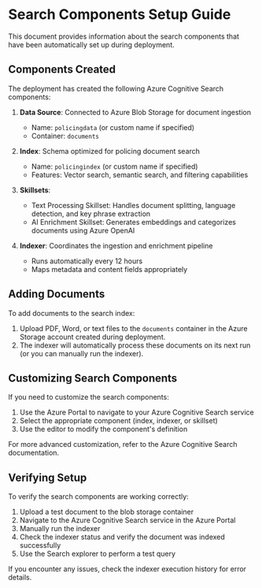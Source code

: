# Search Components Setup Guide

This document provides information about the search components that have been automatically set up during deployment.

## Components Created

The deployment has created the following Azure Cognitive Search components:

1. **Data Source**: Connected to Azure Blob Storage for document ingestion
   - Name: `policingdata` (or custom name if specified)
   - Container: `documents`

2. **Index**: Schema optimized for policing document search
   - Name: `policingindex` (or custom name if specified)
   - Features: Vector search, semantic search, and filtering capabilities

3. **Skillsets**:
   - Text Processing Skillset: Handles document splitting, language detection, and key phrase extraction
   - AI Enrichment Skillset: Generates embeddings and categorizes documents using Azure OpenAI

4. **Indexer**: Coordinates the ingestion and enrichment pipeline
   - Runs automatically every 12 hours
   - Maps metadata and content fields appropriately

## Adding Documents

To add documents to the search index:

1. Upload PDF, Word, or text files to the `documents` container in the Azure Storage account created during deployment.
2. The indexer will automatically process these documents on its next run (or you can manually run the indexer).

## Customizing Search Components

If you need to customize the search components:

1. Use the Azure Portal to navigate to your Azure Cognitive Search service
2. Select the appropriate component (index, indexer, or skillset)
3. Use the editor to modify the component's definition

For more advanced customization, refer to the Azure Cognitive Search documentation.

## Verifying Setup

To verify the search components are working correctly:

1. Upload a test document to the blob storage container
2. Navigate to the Azure Cognitive Search service in the Azure Portal
3. Manually run the indexer
4. Check the indexer status and verify the document was indexed successfully
5. Use the Search explorer to perform a test query

If you encounter any issues, check the indexer execution history for error details.
